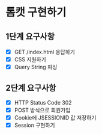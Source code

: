 # 톰캣 구현하기

## 1단계 요구사항
- [x] GET /index.html 응답하기
- [x] CSS 지원하기
- [x] Query String 파싱

## 2단계 요구사항
- [x] HTTP Status Code 302
- [x] POST 방식으로 회원가입
- [x] Cookie에 JSESSIONID 값 저장하기
- [x] Session 구현하기

